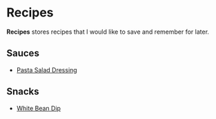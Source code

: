 # Recipes
**Recipes** stores recipes that I would like to save and remember for later.

## Sauces
* [Pasta Salad Dressing](recipes/pasta-salad-dressing.md)

## Snacks
* [White Bean Dip](recipes/white-bean-dip.md)